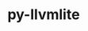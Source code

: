 ---
title: "py-llvmlite"
layout: cache
categories: [package, develop]
meta: {"compilers": ["gcc@11.1.0", "gcc@11.4.0", "gcc@9.4.0", "intel-oneapi-compilers@2024.2.1"], "num_specs": 99, "num_specs_by_stack": {"data-vis-sdk": 13, "e4s": 52, "e4s-neoverse_v1": 4, "e4s-oneapi": 12, "e4s-power": 4, "e4s-rocm-external": 14, "root": 99}, "oss": ["ubuntu20.04", "ubuntu22.04"], "platforms": ["linux"], "stacks": ["data-vis-sdk", "e4s", "e4s-neoverse_v1", "e4s-oneapi", "e4s-power", "e4s-rocm-external", "root"], "targets": ["neoverse_v1", "ppc64le", "x86_64_v3"], "versions": ["0.41.1", "0.42.0", "0.43.0", "0.44.0"]}
spec_details: [{"compiler": "intel-oneapi-compilers@2024.2.1", "hash": "2iwfux7mp4nxuhoklrd5u2qrfvzqxkwo", "os": "ubuntu22.04", "platform": "linux", "size": "-", "stacks": ["e4s-oneapi", "root"], "target": "x86_64_v3", "variants": ["build_system=python_pip"], "versions": ["0.42.0"]}, {"compiler": "gcc@11.4.0", "hash": "2u76adn2uonkpfwn5htjh74i72o2rfjs", "os": "ubuntu22.04", "platform": "linux", "size": "-", "stacks": ["e4s", "root"], "target": "x86_64_v3", "variants": ["build_system=python_pip"], "versions": ["0.42.0"]}, {"compiler": "gcc@11.4.0", "hash": "3adpqetwvvz3j45e3l7pm4p377uvas6n", "os": "ubuntu22.04", "platform": "linux", "size": "-", "stacks": ["e4s", "root"], "target": "x86_64_v3", "variants": ["build_system=python_pip"], "versions": ["0.42.0"]}, {"compiler": "gcc@11.4.0", "hash": "4dvyf4rd7b4g3ck37nawjlz4ymvpgt6d", "os": "ubuntu22.04", "platform": "linux", "size": "-", "stacks": ["e4s", "root"], "target": "x86_64_v3", "variants": ["build_system=python_pip"], "versions": ["0.42.0"]}, {"compiler": "gcc@11.4.0", "hash": "4h3lmhw2us2d34o7wre2stubgzhkqbwn", "os": "ubuntu22.04", "platform": "linux", "size": "-", "stacks": ["e4s-rocm-external", "root"], "target": "x86_64_v3", "variants": ["build_system=python_pip"], "versions": ["0.42.0"]}, {"compiler": "gcc@11.4.0", "hash": "525ntfnuhrhsfniqmojq2mfaaeqz6eiq", "os": "ubuntu22.04", "platform": "linux", "size": "-", "stacks": ["e4s", "root"], "target": "x86_64_v3", "variants": ["build_system=python_pip"], "versions": ["0.42.0"]}, {"compiler": "gcc@11.4.0", "hash": "5435oadqaj7nwocvvmee24qcsovfecus", "os": "ubuntu22.04", "platform": "linux", "size": "-", "stacks": ["e4s", "root"], "target": "x86_64_v3", "variants": ["build_system=python_pip"], "versions": ["0.44.0"]}, {"compiler": "gcc@11.4.0", "hash": "5fxlkudycclkgryuc2qfomw744sz5tms", "os": "ubuntu22.04", "platform": "linux", "size": "-", "stacks": ["e4s", "root"], "target": "x86_64_v3", "variants": ["build_system=python_pip"], "versions": ["0.44.0"]}, {"compiler": "gcc@11.1.0", "hash": "5wanwoutsbm7asvnm2lmucsnxfubxik6", "os": "ubuntu20.04", "platform": "linux", "size": "-", "stacks": ["data-vis-sdk", "root"], "target": "x86_64_v3", "variants": ["build_system=python_pip"], "versions": ["0.42.0"]}, {"compiler": "gcc@11.4.0", "hash": "6dcioxo5rj42scl3gy6vr7hkealewa7z", "os": "ubuntu22.04", "platform": "linux", "size": "-", "stacks": ["e4s", "root"], "target": "x86_64_v3", "variants": ["build_system=python_pip"], "versions": ["0.42.0"]}, {"compiler": "gcc@11.4.0", "hash": "6fx2hv6qd4xq3gsnpv5qzefoaqaiyeuv", "os": "ubuntu22.04", "platform": "linux", "size": "-", "stacks": ["e4s", "root"], "target": "x86_64_v3", "variants": ["build_system=python_pip"], "versions": ["0.42.0"]}, {"compiler": "gcc@11.4.0", "hash": "6hy3vjkx6gmucjumnekyxfvndh3pperw", "os": "ubuntu22.04", "platform": "linux", "size": "-", "stacks": ["e4s", "root"], "target": "x86_64_v3", "variants": ["build_system=python_pip"], "versions": ["0.42.0"]}, {"compiler": "gcc@11.1.0", "hash": "7r7ijypeeoi2ef7bux2s6rdfmyldtm67", "os": "ubuntu20.04", "platform": "linux", "size": "-", "stacks": ["data-vis-sdk", "root"], "target": "x86_64_v3", "variants": ["build_system=python_pip"], "versions": ["0.42.0"]}, {"compiler": "gcc@11.4.0", "hash": "aabod6dbslhs3h6vb3rndlzkhbvckifx", "os": "ubuntu22.04", "platform": "linux", "size": "-", "stacks": ["e4s-rocm-external", "root"], "target": "x86_64_v3", "variants": ["build_system=python_pip"], "versions": ["0.42.0"]}, {"compiler": "gcc@11.4.0", "hash": "aeewrs2r6fs5cwmrc6ccuv64eiieg2oo", "os": "ubuntu22.04", "platform": "linux", "size": "-", "stacks": ["e4s", "root"], "target": "x86_64_v3", "variants": ["build_system=python_pip"], "versions": ["0.42.0"]}, {"compiler": "gcc@11.4.0", "hash": "aqhotkulpjjq4vqniz3ft3kug473e4kr", "os": "ubuntu22.04", "platform": "linux", "size": "-", "stacks": ["e4s", "root"], "target": "x86_64_v3", "variants": ["build_system=python_pip"], "versions": ["0.42.0"]}, {"compiler": "gcc@11.4.0", "hash": "ayvctpgmkwg2m4c73zkh34qnxssbppus", "os": "ubuntu22.04", "platform": "linux", "size": "-", "stacks": ["e4s", "root"], "target": "x86_64_v3", "variants": ["build_system=python_pip"], "versions": ["0.42.0"]}, {"compiler": "gcc@11.1.0", "hash": "b3zuyaz4kt3ivht4i2imyyhrjxhp35gj", "os": "ubuntu20.04", "platform": "linux", "size": "-", "stacks": ["data-vis-sdk", "root"], "target": "x86_64_v3", "variants": ["build_system=python_pip"], "versions": ["0.42.0"]}, {"compiler": "gcc@11.1.0", "hash": "bkr6wmeoz5pxwzr4abtkiw2enjt2jnfn", "os": "ubuntu20.04", "platform": "linux", "size": "-", "stacks": ["data-vis-sdk", "root"], "target": "x86_64_v3", "variants": ["build_system=python_pip"], "versions": ["0.42.0"]}, {"compiler": "gcc@11.4.0", "hash": "borqdytbvvv47t5mxbgdmmcv2vnc5nol", "os": "ubuntu22.04", "platform": "linux", "size": "-", "stacks": ["e4s-rocm-external", "root"], "target": "x86_64_v3", "variants": ["build_system=python_pip"], "versions": ["0.42.0"]}, {"compiler": "gcc@11.4.0", "hash": "cburgxdm32qntv5xzu4dihbyvji56moy", "os": "ubuntu22.04", "platform": "linux", "size": "-", "stacks": ["e4s-neoverse_v1", "root"], "target": "neoverse_v1", "variants": ["build_system=python_pip"], "versions": ["0.41.1"]}, {"compiler": "gcc@11.4.0", "hash": "cxatfocyi73yebpfj6kq4c7fmpikw35b", "os": "ubuntu22.04", "platform": "linux", "size": "-", "stacks": ["e4s", "root"], "target": "x86_64_v3", "variants": ["build_system=python_pip"], "versions": ["0.42.0"]}, {"compiler": "gcc@11.4.0", "hash": "d72vwo5gfldflx4bqccbq6iejgudvbou", "os": "ubuntu22.04", "platform": "linux", "size": "-", "stacks": ["e4s", "root"], "target": "x86_64_v3", "variants": ["build_system=python_pip"], "versions": ["0.44.0"]}, {"compiler": "gcc@11.4.0", "hash": "dfy5uasofu2n7pieozjvkphzlovgiuiz", "os": "ubuntu22.04", "platform": "linux", "size": "-", "stacks": ["e4s", "root"], "target": "x86_64_v3", "variants": ["build_system=python_pip"], "versions": ["0.44.0"]}, {"compiler": "gcc@11.4.0", "hash": "djcy43anv4y4wnvtfjbqa7l7lcisftkp", "os": "ubuntu22.04", "platform": "linux", "size": "-", "stacks": ["e4s", "root"], "target": "x86_64_v3", "variants": ["build_system=python_pip"], "versions": ["0.42.0"]}, {"compiler": "gcc@11.4.0", "hash": "dsgistuhuuws4x725an2h7lc3n4uovur", "os": "ubuntu22.04", "platform": "linux", "size": "-", "stacks": ["e4s-neoverse_v1", "root"], "target": "neoverse_v1", "variants": ["build_system=python_pip"], "versions": ["0.41.1"]}, {"compiler": "gcc@11.4.0", "hash": "dsjgbgm4snlywe667zsnwqjkwpo3axv6", "os": "ubuntu22.04", "platform": "linux", "size": "-", "stacks": ["e4s-rocm-external", "root"], "target": "x86_64_v3", "variants": ["build_system=python_pip"], "versions": ["0.42.0"]}, {"compiler": "gcc@11.4.0", "hash": "eneb2ywmgu7njqd6m6b6bnyszv6vkpg7", "os": "ubuntu22.04", "platform": "linux", "size": "-", "stacks": ["e4s", "root"], "target": "x86_64_v3", "variants": ["build_system=python_pip"], "versions": ["0.42.0"]}, {"compiler": "gcc@11.4.0", "hash": "ex5kh6lrllfqwswa3332yxk4bxx4g3pr", "os": "ubuntu22.04", "platform": "linux", "size": "-", "stacks": ["e4s", "root"], "target": "x86_64_v3", "variants": ["build_system=python_pip"], "versions": ["0.44.0"]}, {"compiler": "gcc@11.4.0", "hash": "ezu6u4sjbisso2tbjqvg5zacenzficer", "os": "ubuntu22.04", "platform": "linux", "size": "-", "stacks": ["e4s", "root"], "target": "x86_64_v3", "variants": ["build_system=python_pip"], "versions": ["0.44.0"]}, {"compiler": "gcc@11.4.0", "hash": "fbjds5rilupwqrksaccxruqqbdjrutfp", "os": "ubuntu22.04", "platform": "linux", "size": "-", "stacks": ["e4s", "root"], "target": "x86_64_v3", "variants": ["build_system=python_pip"], "versions": ["0.42.0"]}, {"compiler": "gcc@11.4.0", "hash": "fcb5t4qv5ra7w2k62cfshlwmwqw73dk3", "os": "ubuntu22.04", "platform": "linux", "size": "-", "stacks": ["e4s-rocm-external", "root"], "target": "x86_64_v3", "variants": ["build_system=python_pip"], "versions": ["0.42.0"]}, {"compiler": "intel-oneapi-compilers@2024.2.1", "hash": "fpyazrwl246uyrkg7xlfqkdwo6kvmmx2", "os": "ubuntu22.04", "platform": "linux", "size": "-", "stacks": ["e4s-oneapi", "root"], "target": "x86_64_v3", "variants": ["build_system=python_pip"], "versions": ["0.42.0"]}, {"compiler": "gcc@11.4.0", "hash": "fskbbbd56pcjmc25bcijkjg72ajhzrbw", "os": "ubuntu22.04", "platform": "linux", "size": "-", "stacks": ["e4s", "root"], "target": "x86_64_v3", "variants": ["build_system=python_pip"], "versions": ["0.42.0"]}, {"compiler": "gcc@11.1.0", "hash": "fyc6sgtvcmlh2yabls6gs3yajmzqdok4", "os": "ubuntu20.04", "platform": "linux", "size": "-", "stacks": ["data-vis-sdk", "root"], "target": "x86_64_v3", "variants": ["build_system=python_pip"], "versions": ["0.42.0"]}, {"compiler": "intel-oneapi-compilers@2024.2.1", "hash": "g6patcotyq67uceba4nsiyn2uk3ghjhl", "os": "ubuntu22.04", "platform": "linux", "size": "-", "stacks": ["e4s-oneapi", "root"], "target": "x86_64_v3", "variants": ["build_system=python_pip"], "versions": ["0.42.0"]}, {"compiler": "gcc@11.4.0", "hash": "ga5yhi7m7ubuswc73ngr4ug4ld2jgkre", "os": "ubuntu22.04", "platform": "linux", "size": "-", "stacks": ["e4s", "root"], "target": "x86_64_v3", "variants": ["build_system=python_pip"], "versions": ["0.42.0"]}, {"compiler": "gcc@11.4.0", "hash": "gbqzclo57lgyqcckv6alrnaz6qkx2x6o", "os": "ubuntu22.04", "platform": "linux", "size": "-", "stacks": ["e4s", "root"], "target": "x86_64_v3", "variants": ["build_system=python_pip"], "versions": ["0.42.0"]}, {"compiler": "gcc@11.4.0", "hash": "gbvuxy27ccde3sm7y254fecr6pw6ymt3", "os": "ubuntu22.04", "platform": "linux", "size": "-", "stacks": ["e4s", "root"], "target": "x86_64_v3", "variants": ["build_system=python_pip"], "versions": ["0.42.0"]}, {"compiler": "gcc@11.4.0", "hash": "gz7digbpep75ia2qpqtvmkev2vvm35bw", "os": "ubuntu22.04", "platform": "linux", "size": "-", "stacks": ["e4s", "root"], "target": "x86_64_v3", "variants": ["build_system=python_pip"], "versions": ["0.44.0"]}, {"compiler": "gcc@11.4.0", "hash": "h2t333vdfyydlagzmuh3gz32a3b23pq6", "os": "ubuntu22.04", "platform": "linux", "size": "-", "stacks": ["e4s", "root"], "target": "x86_64_v3", "variants": ["build_system=python_pip"], "versions": ["0.44.0"]}, {"compiler": "gcc@11.4.0", "hash": "h4n7jrfw27mplz4ym2jediewdpyycety", "os": "ubuntu22.04", "platform": "linux", "size": "-", "stacks": ["e4s", "root"], "target": "x86_64_v3", "variants": ["build_system=python_pip"], "versions": ["0.42.0"]}, {"compiler": "gcc@11.4.0", "hash": "hiqc53cybdpt4ac3nbylqrve55yzancp", "os": "ubuntu22.04", "platform": "linux", "size": "-", "stacks": ["e4s", "root"], "target": "x86_64_v3", "variants": ["build_system=python_pip"], "versions": ["0.42.0"]}, {"compiler": "gcc@11.4.0", "hash": "hmibi4tbqtzsdadabygr2sk5gawfjw3c", "os": "ubuntu22.04", "platform": "linux", "size": "-", "stacks": ["e4s-rocm-external", "root"], "target": "x86_64_v3", "variants": ["build_system=python_pip"], "versions": ["0.42.0"]}, {"compiler": "intel-oneapi-compilers@2024.2.1", "hash": "i5czzwpocgcza4bd2vkyeidr2ci4mr4b", "os": "ubuntu22.04", "platform": "linux", "size": "-", "stacks": ["e4s-oneapi", "root"], "target": "x86_64_v3", "variants": ["build_system=python_pip"], "versions": ["0.42.0"]}, {"compiler": "gcc@11.4.0", "hash": "ifeq4vanlacdqqelzmjy5r7alaejn6wk", "os": "ubuntu22.04", "platform": "linux", "size": "-", "stacks": ["e4s", "root"], "target": "x86_64_v3", "variants": ["build_system=python_pip"], "versions": ["0.42.0"]}, {"compiler": "gcc@11.1.0", "hash": "ikfv2byrmqbcfwfbtwvxxn3p2texw5fz", "os": "ubuntu20.04", "platform": "linux", "size": "-", "stacks": ["data-vis-sdk", "root"], "target": "x86_64_v3", "variants": ["build_system=python_pip"], "versions": ["0.42.0"]}, {"compiler": "gcc@11.4.0", "hash": "iwnfq44pjua4mxlqmffkrkxfljiah32v", "os": "ubuntu22.04", "platform": "linux", "size": "-", "stacks": ["e4s", "root"], "target": "x86_64_v3", "variants": ["build_system=python_pip"], "versions": ["0.42.0"]}, {"compiler": "gcc@11.4.0", "hash": "j6tcufbj746iqnkxyz5axmprloymindu", "os": "ubuntu22.04", "platform": "linux", "size": "-", "stacks": ["e4s", "root"], "target": "x86_64_v3", "variants": ["build_system=python_pip"], "versions": ["0.42.0"]}, {"compiler": "gcc@11.4.0", "hash": "kbpu5otxm2sl4xzxeuccbjcisco3jtqr", "os": "ubuntu22.04", "platform": "linux", "size": "-", "stacks": ["e4s-neoverse_v1", "root"], "target": "neoverse_v1", "variants": ["build_system=python_pip"], "versions": ["0.41.1"]}, {"compiler": "gcc@11.1.0", "hash": "kxoujbrah533dicp3joya33hc7uw25ed", "os": "ubuntu20.04", "platform": "linux", "size": "-", "stacks": ["data-vis-sdk", "root"], "target": "x86_64_v3", "variants": ["build_system=python_pip"], "versions": ["0.42.0"]}, {"compiler": "gcc@11.4.0", "hash": "kyhvss7o25dg2vf366nxnqdzg3lfxxnf", "os": "ubuntu22.04", "platform": "linux", "size": "-", "stacks": ["e4s", "root"], "target": "x86_64_v3", "variants": ["build_system=python_pip"], "versions": ["0.42.0"]}, {"compiler": "gcc@11.4.0", "hash": "lblh2plinaeld5ypmrjq6wxnlr5gkfut", "os": "ubuntu22.04", "platform": "linux", "size": "-", "stacks": ["e4s", "root"], "target": "x86_64_v3", "variants": ["build_system=python_pip"], "versions": ["0.42.0"]}, {"compiler": "intel-oneapi-compilers@2024.2.1", "hash": "le7uj4hai7oqnp6sfaqprjuiwh5a6baf", "os": "ubuntu22.04", "platform": "linux", "size": "-", "stacks": ["e4s-oneapi", "root"], "target": "x86_64_v3", "variants": ["build_system=python_pip"], "versions": ["0.42.0"]}, {"compiler": "gcc@11.1.0", "hash": "lgz33v7273rgjyigo4beg3x4fmdvjmzv", "os": "ubuntu20.04", "platform": "linux", "size": "-", "stacks": ["data-vis-sdk", "root"], "target": "x86_64_v3", "variants": ["build_system=python_pip"], "versions": ["0.42.0"]}, {"compiler": "gcc@11.4.0", "hash": "lhjslipgdksqpwwcdvgkyqfim7qgq7bh", "os": "ubuntu22.04", "platform": "linux", "size": "-", "stacks": ["e4s", "root"], "target": "x86_64_v3", "variants": ["build_system=python_pip"], "versions": ["0.44.0"]}, {"compiler": "gcc@11.4.0", "hash": "lptid76h26hxo5liaeb4lmvwzgdzbpiz", "os": "ubuntu22.04", "platform": "linux", "size": "-", "stacks": ["e4s", "root"], "target": "x86_64_v3", "variants": ["build_system=python_pip"], "versions": ["0.42.0"]}, {"compiler": "gcc@9.4.0", "hash": "luingl3jkpa7b677vhyghcgllf4z3jcs", "os": "ubuntu20.04", "platform": "linux", "size": "-", "stacks": ["e4s-power", "root"], "target": "ppc64le", "variants": ["build_system=python_pip"], "versions": ["0.42.0"]}, {"compiler": "gcc@11.4.0", "hash": "mhw3y46vtk7mkpmzw5lcci3ancp67ucw", "os": "ubuntu22.04", "platform": "linux", "size": "-", "stacks": ["e4s-neoverse_v1", "root"], "target": "neoverse_v1", "variants": ["build_system=python_pip"], "versions": ["0.41.1"]}, {"compiler": "gcc@11.1.0", "hash": "mtkmkgj6r3h6f6hcvh6z4abkpxelzfig", "os": "ubuntu20.04", "platform": "linux", "size": "-", "stacks": ["data-vis-sdk", "root"], "target": "x86_64_v3", "variants": ["build_system=python_pip"], "versions": ["0.42.0"]}, {"compiler": "intel-oneapi-compilers@2024.2.1", "hash": "nvg2jxkkqqomshhszqcfhmydoqrsssjh", "os": "ubuntu22.04", "platform": "linux", "size": "-", "stacks": ["e4s-oneapi", "root"], "target": "x86_64_v3", "variants": ["build_system=python_pip"], "versions": ["0.42.0"]}, {"compiler": "gcc@11.4.0", "hash": "o7wrmk65ohpopecueevqbatqdkxqyrqv", "os": "ubuntu22.04", "platform": "linux", "size": "-", "stacks": ["e4s-rocm-external", "root"], "target": "x86_64_v3", "variants": ["build_system=python_pip"], "versions": ["0.42.0"]}, {"compiler": "gcc@9.4.0", "hash": "ocg3c2ylnu6wbbvziru7vqao3w3xpjg5", "os": "ubuntu20.04", "platform": "linux", "size": "-", "stacks": ["e4s-power", "root"], "target": "ppc64le", "variants": ["build_system=python_pip"], "versions": ["0.42.0"]}, {"compiler": "gcc@11.4.0", "hash": "odgdju2rcrqbuiibzpkahc5tpnzdnfdb", "os": "ubuntu22.04", "platform": "linux", "size": "-", "stacks": ["e4s-rocm-external", "root"], "target": "x86_64_v3", "variants": ["build_system=python_pip"], "versions": ["0.42.0"]}, {"compiler": "gcc@11.4.0", "hash": "okz6tpx4xz6dwda5si2dtubktgyw7nmx", "os": "ubuntu22.04", "platform": "linux", "size": "-", "stacks": ["e4s", "root"], "target": "x86_64_v3", "variants": ["build_system=python_pip"], "versions": ["0.44.0"]}, {"compiler": "gcc@11.4.0", "hash": "onyhooxfzyevlwuddjxcobtxdxkozhjy", "os": "ubuntu22.04", "platform": "linux", "size": "-", "stacks": ["e4s-rocm-external", "root"], "target": "x86_64_v3", "variants": ["build_system=python_pip"], "versions": ["0.42.0"]}, {"compiler": "gcc@11.4.0", "hash": "opi3c5zb3xz5pcnf3k6fnfwdb5dyx2pt", "os": "ubuntu22.04", "platform": "linux", "size": "-", "stacks": ["e4s-rocm-external", "root"], "target": "x86_64_v3", "variants": ["build_system=python_pip"], "versions": ["0.42.0"]}, {"compiler": "gcc@11.4.0", "hash": "orz6nldb2qpmrastqgdy4fcrxdt4iy65", "os": "ubuntu22.04", "platform": "linux", "size": "-", "stacks": ["e4s-rocm-external", "root"], "target": "x86_64_v3", "variants": ["build_system=python_pip"], "versions": ["0.42.0"]}, {"compiler": "gcc@11.4.0", "hash": "osdgwvxecn2o437y2q5itqeqeg3mm55s", "os": "ubuntu22.04", "platform": "linux", "size": "-", "stacks": ["e4s", "root"], "target": "x86_64_v3", "variants": ["build_system=python_pip"], "versions": ["0.44.0"]}, {"compiler": "gcc@11.4.0", "hash": "ot7yghcsllpjp35xtyspkenpdre2g4xs", "os": "ubuntu22.04", "platform": "linux", "size": "-", "stacks": ["e4s", "root"], "target": "x86_64_v3", "variants": ["build_system=python_pip"], "versions": ["0.42.0"]}, {"compiler": "intel-oneapi-compilers@2024.2.1", "hash": "oz47vn3huwiatliiqflwxdof6kzr5byp", "os": "ubuntu22.04", "platform": "linux", "size": "-", "stacks": ["e4s-oneapi", "root"], "target": "x86_64_v3", "variants": ["build_system=python_pip"], "versions": ["0.42.0"]}, {"compiler": "intel-oneapi-compilers@2024.2.1", "hash": "p6axheupdxsmjgqflnf3dq63fflka4yf", "os": "ubuntu22.04", "platform": "linux", "size": "-", "stacks": ["e4s-oneapi", "root"], "target": "x86_64_v3", "variants": ["build_system=python_pip"], "versions": ["0.42.0"]}, {"compiler": "gcc@9.4.0", "hash": "p6sqr4pda53pfjwbnp6cfncrye6g7r7v", "os": "ubuntu20.04", "platform": "linux", "size": "-", "stacks": ["e4s-power", "root"], "target": "ppc64le", "variants": ["build_system=python_pip"], "versions": ["0.43.0"]}, {"compiler": "gcc@11.4.0", "hash": "p7xl3cs7nhthvbs7plvgaybssbt5edbr", "os": "ubuntu22.04", "platform": "linux", "size": "-", "stacks": ["e4s", "root"], "target": "x86_64_v3", "variants": ["build_system=python_pip"], "versions": ["0.42.0"]}, {"compiler": "gcc@11.1.0", "hash": "q25icuauslhfjohcxneuw46p6ypspba3", "os": "ubuntu20.04", "platform": "linux", "size": "-", "stacks": ["data-vis-sdk", "root"], "target": "x86_64_v3", "variants": ["build_system=python_pip"], "versions": ["0.42.0"]}, {"compiler": "gcc@9.4.0", "hash": "r77efq6jtsn2aopjgv37kjmjukn3md7d", "os": "ubuntu20.04", "platform": "linux", "size": "-", "stacks": ["e4s-power", "root"], "target": "ppc64le", "variants": ["build_system=python_pip"], "versions": ["0.43.0"]}, {"compiler": "gcc@11.1.0", "hash": "rc3dhribarcvjvfyzv4rzuxwfrfxxuld", "os": "ubuntu20.04", "platform": "linux", "size": "-", "stacks": ["data-vis-sdk", "root"], "target": "x86_64_v3", "variants": ["build_system=python_pip"], "versions": ["0.42.0"]}, {"compiler": "gcc@11.1.0", "hash": "ryzslayqszoruxqqp2t3eaq7xfy6277t", "os": "ubuntu20.04", "platform": "linux", "size": "-", "stacks": ["data-vis-sdk", "root"], "target": "x86_64_v3", "variants": ["build_system=python_pip"], "versions": ["0.42.0"]}, {"compiler": "gcc@11.4.0", "hash": "siigettzzk2pfj6b5l76jnfmvs2re3ss", "os": "ubuntu22.04", "platform": "linux", "size": "-", "stacks": ["e4s", "root"], "target": "x86_64_v3", "variants": ["build_system=python_pip"], "versions": ["0.42.0"]}, {"compiler": "gcc@11.4.0", "hash": "sm6nfrv35udboabovsammjrjeqecy3s5", "os": "ubuntu22.04", "platform": "linux", "size": "-", "stacks": ["e4s", "root"], "target": "x86_64_v3", "variants": ["build_system=python_pip"], "versions": ["0.42.0"]}, {"compiler": "intel-oneapi-compilers@2024.2.1", "hash": "soxh5vstoodi3d5qtsrxilljethsqa2f", "os": "ubuntu22.04", "platform": "linux", "size": "-", "stacks": ["e4s-oneapi", "root"], "target": "x86_64_v3", "variants": ["build_system=python_pip"], "versions": ["0.42.0"]}, {"compiler": "gcc@11.4.0", "hash": "spgzo6hltkewzns2nio2lfxkr7vqlgin", "os": "ubuntu22.04", "platform": "linux", "size": "-", "stacks": ["e4s", "root"], "target": "x86_64_v3", "variants": ["build_system=python_pip"], "versions": ["0.42.0"]}, {"compiler": "gcc@11.4.0", "hash": "t26ga2c7su2owomhuwfa7z5ylnlahhgq", "os": "ubuntu22.04", "platform": "linux", "size": "-", "stacks": ["e4s", "root"], "target": "x86_64_v3", "variants": ["build_system=python_pip"], "versions": ["0.44.0"]}, {"compiler": "gcc@11.4.0", "hash": "t7emcbltxdospykkl6nzhwm437yaehks", "os": "ubuntu22.04", "platform": "linux", "size": "-", "stacks": ["e4s", "root"], "target": "x86_64_v3", "variants": ["build_system=python_pip"], "versions": ["0.42.0"]}, {"compiler": "gcc@11.4.0", "hash": "tkbq3zhj25s5b5wtpj7xhjc2t4pn4bv6", "os": "ubuntu22.04", "platform": "linux", "size": "-", "stacks": ["e4s", "root"], "target": "x86_64_v3", "variants": ["build_system=python_pip"], "versions": ["0.42.0"]}, {"compiler": "gcc@11.4.0", "hash": "tlqt66a3zsy6wr2ma7l6ljesum4k7upl", "os": "ubuntu22.04", "platform": "linux", "size": "-", "stacks": ["e4s-rocm-external", "root"], "target": "x86_64_v3", "variants": ["build_system=python_pip"], "versions": ["0.42.0"]}, {"compiler": "gcc@11.4.0", "hash": "uo7rmpo6glublvqn3m7ie34iaipnz37f", "os": "ubuntu22.04", "platform": "linux", "size": "-", "stacks": ["e4s-rocm-external", "root"], "target": "x86_64_v3", "variants": ["build_system=python_pip"], "versions": ["0.42.0"]}, {"compiler": "gcc@11.4.0", "hash": "vquhdn3mlh46nbfvq26ykyb6iu5fzyy2", "os": "ubuntu22.04", "platform": "linux", "size": "-", "stacks": ["e4s", "root"], "target": "x86_64_v3", "variants": ["build_system=python_pip"], "versions": ["0.44.0"]}, {"compiler": "gcc@11.4.0", "hash": "wpqv5gm43iqrjgl4iib7r6bcleznmdrk", "os": "ubuntu22.04", "platform": "linux", "size": "-", "stacks": ["e4s", "root"], "target": "x86_64_v3", "variants": ["build_system=python_pip"], "versions": ["0.42.0"]}, {"compiler": "gcc@11.4.0", "hash": "x2izph5ux3eftpoqlndmynj3iyruqh5w", "os": "ubuntu22.04", "platform": "linux", "size": "-", "stacks": ["e4s", "root"], "target": "x86_64_v3", "variants": ["build_system=python_pip"], "versions": ["0.42.0"]}, {"compiler": "intel-oneapi-compilers@2024.2.1", "hash": "x6x6yd7z4ttr2vojvaaxwlrcqd5d4kgc", "os": "ubuntu22.04", "platform": "linux", "size": "-", "stacks": ["e4s-oneapi", "root"], "target": "x86_64_v3", "variants": ["build_system=python_pip"], "versions": ["0.42.0"]}, {"compiler": "gcc@11.4.0", "hash": "xtcby6yf5sbeajimv4m654zjfjn5hziu", "os": "ubuntu22.04", "platform": "linux", "size": "-", "stacks": ["e4s", "root"], "target": "x86_64_v3", "variants": ["build_system=python_pip"], "versions": ["0.42.0"]}, {"compiler": "gcc@11.4.0", "hash": "xtwxcrlev4mocb7gecakm4d4djl6dwuq", "os": "ubuntu22.04", "platform": "linux", "size": "-", "stacks": ["e4s-rocm-external", "root"], "target": "x86_64_v3", "variants": ["build_system=python_pip"], "versions": ["0.42.0"]}, {"compiler": "intel-oneapi-compilers@2024.2.1", "hash": "y4lbcy3eevgtdupn5e7pkcbdhfymcr2c", "os": "ubuntu22.04", "platform": "linux", "size": "-", "stacks": ["e4s-oneapi", "root"], "target": "x86_64_v3", "variants": ["build_system=python_pip"], "versions": ["0.42.0"]}, {"compiler": "gcc@11.4.0", "hash": "yevqgg5ymysywj4xltgebvbdm7rrrrhu", "os": "ubuntu22.04", "platform": "linux", "size": "-", "stacks": ["e4s", "root"], "target": "x86_64_v3", "variants": ["build_system=python_pip"], "versions": ["0.42.0"]}, {"compiler": "gcc@11.4.0", "hash": "yq4f7hykdzfqkugd4ypfwjxf5ltehiia", "os": "ubuntu22.04", "platform": "linux", "size": "-", "stacks": ["e4s", "root"], "target": "x86_64_v3", "variants": ["build_system=python_pip"], "versions": ["0.42.0"]}, {"compiler": "gcc@11.4.0", "hash": "zayij5key62cjzi5sbqsyo76zjt5cdco", "os": "ubuntu22.04", "platform": "linux", "size": "-", "stacks": ["e4s", "root"], "target": "x86_64_v3", "variants": ["build_system=python_pip"], "versions": ["0.42.0"]}, {"compiler": "intel-oneapi-compilers@2024.2.1", "hash": "zjfkuzwb6vk6owv3gmhr27j7plhk5vmk", "os": "ubuntu22.04", "platform": "linux", "size": "-", "stacks": ["e4s-oneapi", "root"], "target": "x86_64_v3", "variants": ["build_system=python_pip"], "versions": ["0.42.0"]}, {"compiler": "gcc@11.1.0", "hash": "znrh27bpfgemro323x7nu5mvno6nmnvq", "os": "ubuntu20.04", "platform": "linux", "size": "-", "stacks": ["data-vis-sdk", "root"], "target": "x86_64_v3", "variants": ["build_system=python_pip"], "versions": ["0.42.0"]}]
---